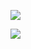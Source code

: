 ![](https://github-readme-stats.vercel.app/api?username=songzy12&show_icons=true)

![](https://github-readme-stats.vercel.app/api/top-langs/?username=songzy12&layout=compact)
